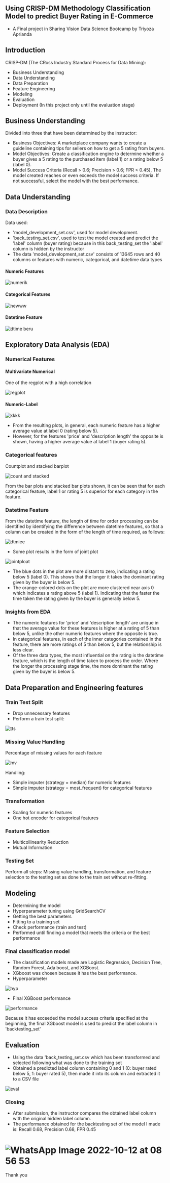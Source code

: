 ## Using CRISP-DM Methodology Classification Model to predict Buyer Rating in E-Commerce 
- A Final project in Sharing Vision Data Science Bootcamp by Triyoza Aprianda
## Introduction
CRISP-DM (The CRoss Industry Standard Process for Data Mining):
- Business Understanding
- Data Understanding
- Data Preparation
- Feature Engineering
- Modeling
- Evaluation
- Deployment (In this project only until the evaluation stage)
## Business Understanding
Divided into three that have been determined by the instructor:
- Business Objectives: A marketplace company wants to create a guideline containing tips for sellers on how to get a 5 rating from buyers.
- Model Objectives: Create a classification engine to determine whether a buyer gives a 5 rating to the purchased item (label 1) or a rating below 5 (label 0).
- Model Success Criteria (Recall > 0.6; Precision > 0.6; FPR < 0.45), The model created reaches or even exceeds the model success criteria. If not successful, select the model with the best performance.

## Data Understanding
### Data Description
Data used:
- 'model_development_set.csv', used for model development.
- 'back_testing_set.csv', used to test the model created and predict the 'label' column (buyer rating) because in this back_testing_set the 'label' column is hidden by the instructor
- The data 'model_development_set.csv' consists of 13645 rows and 40 columns or features with numeric, categorical, and datetime data types
#### Numeric Features

![numerik](https://user-images.githubusercontent.com/113491625/195153492-871d6ef0-326c-4fcb-96f8-1cbcb74b550d.PNG)
#### Categorical Features

![newww](https://user-images.githubusercontent.com/113491625/195238075-a17ac0b1-5a93-45e0-ab81-f3824dc27b1b.PNG)

#### Datetime Feature

![dtime beru](https://user-images.githubusercontent.com/113491625/195235458-85223345-b70c-48e9-bb94-72f487c1d8db.PNG)

## Exploratory Data Analysis (EDA)
### Numerical Features
#### Multivariate Numerical
One of the regplot with a high correlation

![regplot](https://user-images.githubusercontent.com/113491625/195235492-94246ed8-5985-4cc2-a4cd-446b645a7fb0.PNG)

#### Numeric-Label

![kkkk](https://user-images.githubusercontent.com/113491625/195237690-813f5d64-9ad9-494a-9c61-8d253bd01d35.PNG)

- From the resulting plots, in general, each numeric feature has a higher average value at label 0 (rating below 5).
- However, for the features 'price' and 'description length' the opposite is shown, having a higher average value at label 1 (buyer rating 5).

### Categorical features
Countplot and stacked barplot 

![count and stacked](https://user-images.githubusercontent.com/113491625/195235503-e58eb066-b03c-404f-b1be-24d8c72cbd4c.PNG)

From the bar plots and stacked bar plots shown, it can be seen that for each categorical feature, label 1 or rating 5 is superior for each category in the feature.

### Datetime Feature
From the datetime feature, the length of time for order processing can be identified by identifying the difference between datetime features, so that a column can be created in the form of the length of time required, as follows:

![dtmiee](https://user-images.githubusercontent.com/113491625/195238570-25838d02-5db7-4052-ba26-e6fee0be7659.PNG)

- Some plot results in the form of joint plot

![jointploat](https://user-images.githubusercontent.com/113491625/195235477-56bee122-c5c7-4fe0-b276-e2d935fa2244.PNG)

- The blue dots in the plot are more distant to zero, indicating a rating below 5 (label 0). This shows that the longer it takes the dominant rating given by the buyer is below 5.
- The orange-colored dots on the plot are more clustered near axis 0 which indicates a rating above 5 (label 1). Indicating that the faster the time taken the rating given by the buyer is generally below 5.

### Insights from EDA
- The numeric features for 'price' and 'description length' are unique in that the average value for these features is higher at a rating of 5 than below 5, unlike the other numeric features where the opposite is true.
- In categorical features, in each of the inner categories contained in the feature, there are more ratings of 5 than below 5, but the relationship is less clear.
- Of the three data types, the most influential on the rating is the datetime feature, which is the length of time taken to process the order. Where the longer the processing stage time, the more dominant the rating given by the buyer is below 5.

## Data Preparation and Engineering features
### Train Test Split
- Drop unnecessary features
- Perform a train test split:

![tts](https://user-images.githubusercontent.com/113491625/195228237-275526fa-4b0d-41d4-afda-7cb2700f8fdf.PNG)

### Missing Value Handling
Percentage of missing values for each feature

![mv](https://user-images.githubusercontent.com/113491625/195228246-6b00a3b1-cfc1-47cf-bdcc-ae95a04569f7.PNG)

Handling:
- Simple imputer (strategy = median) for numeric features
- Simple imputer (strategy = most_frequent) for categorical features

### Transformation
- Scaling for numeric features
- One hot encoder for categorical features

### Feature Selection
- Multicollinearity Reduction
- Mutual Information

### Testing Set
Perform all steps: Missing value handling, transformation, and feature selection to the testing set as done to the train set without re-fitting.

## Modeling
- Determining the model
- Hyperparameter tuning using GridSearchCV
- Getting the best parameters
- Fitting to a training set
- Check performance (train and test)
- Performed until finding a model that meets the criteria or the best performance

### Final classification model
- The classification models made are Logistic Regression, Decision Tree, Random Forest, Ada boost, and XGBoost.
- XGboost was chosen because it has the best performance.
- Hyperparameter

![hyp](https://user-images.githubusercontent.com/113491625/195229327-a7bebee6-87d5-493c-916a-e345ee107c26.PNG)

- Final XGBoost performance

![performance](https://user-images.githubusercontent.com/113491625/195229397-73b55262-32ce-4b4e-988d-7ddb958ade80.PNG)

Because it has exceeded the model success criteria specified at the beginning, the final XGboost model is used to predict the label column in 'backtesting_set'

## Evaluation
- Using the data 'back_testing_set.csv which has been transformed and selected following what was done to the training set
- Obtained a predicted label column containing 0 and 1 (0: buyer rated below 5, 1: buyer rated 5), then made it into its column and extracted it to a CSV file

![eval](https://user-images.githubusercontent.com/113491625/195231539-c4a1a7ad-c223-441d-97e4-8daeb584f2cf.PNG)

### Closing
- After submission, the instructor compares the obtained label column with the original hidden label column.
- The performance obtained for the backtesting set of the model I made is: 
Recall 0.68,
Precision 0.68,
FPR 0.45

# ![WhatsApp Image 2022-10-12 at 08 56 53](https://user-images.githubusercontent.com/113491625/195231126-4d58b3a0-c050-4bf4-bbd2-bb0620962ad9.jpeg)

Thank you